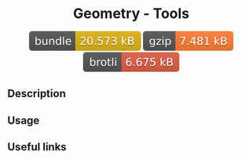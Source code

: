 <h1 style="text-align: center;">
  <div align="center">Geometry - Tools</div>
</h1>

<p align="center">
  <img src="../../assets/badges/tools-file.svg" alt="tools-file-ts">
  <img src="../../assets/badges/tools-gzip.svg" alt="tools-gzip-ts">
  <img src="../../assets/badges/tools-brotli.svg" alt="tools-brotli-ts">
</p>

## Description

## Usage

## Useful links
